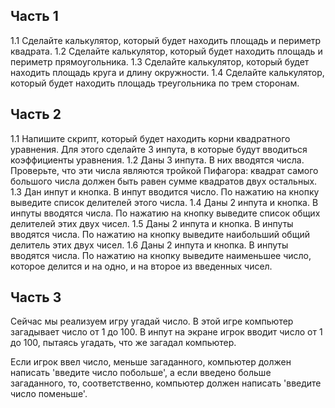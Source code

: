 <h2>Часть 1</h2>
1.1 Сделайте калькулятор, который будет находить площадь и периметр квадрата.
1.2 Сделайте калькулятор, который будет находить площадь и периметр прямоугольника.
1.3 Сделайте калькулятор, который будет находить площадь круга и длину окружности.
1.4 Сделайте калькулятор, который будет находить площадь треугольника по трем сторонам.

<h2>Часть 2</h2>
1.1 Напишите скрипт, который будет находить корни квадратного уравнения. Для этого сделайте 3 инпута, в которые будут вводиться коэффициенты уравнения.
1.2 Даны 3 инпута. В них вводятся числа. Проверьте, что эти числа являются тройкой Пифагора: квадрат самого большого числа должен быть равен сумме квадратов двух остальных.
1.3 Дан инпут и кнопка. В инпут вводится число. По нажатию на кнопку выведите список делителей этого числа.
1.4 Даны 2 инпута и кнопка. В инпуты вводятся числа. По нажатию на кнопку выведите список общих делителей этих двух чисел.
1.5 Даны 2 инпута и кнопка. В инпуты вводятся числа. По нажатию на кнопку выведите наибольший общий делитель этих двух чисел.
1.6 Даны 2 инпута и кнопка. В инпуты вводятся числа. По нажатию на кнопку выведите наименьшее число, которое делится и на одно, и на второе из введенных чисел.

<h2>Часть 3</h2>
Сейчас мы реализуем игру угадай число. В этой игре компьютер загадывает число от 1 до 100. В инпут на экране игрок вводит число от 1 до 100, пытаясь угадать, что же загадал компьютер.

Если игрок ввел число, меньше загаданного, компьютер должен написать 'введите число побольше', а если введено больше загаданного, то, соответственно, компьютер должен написать 'введите число поменьше'.
